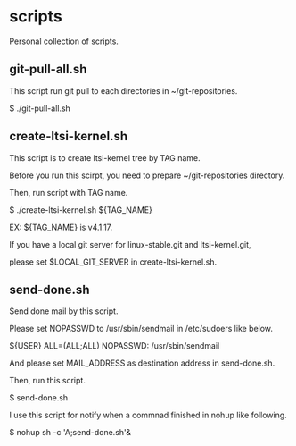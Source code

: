 # scripts
Personal collection of scripts.

git-pull-all.sh
---------------

This script run git pull to each directories in ~/git-repositories.

 $ ./git-pull-all.sh

create-ltsi-kernel.sh
---------------------

This script is to create ltsi-kernel tree by TAG name.

Before you run this scirpt, you need to prepare ~/git-repositories directory.

Then, run script with TAG name.

 $ ./create-ltsi-kernel.sh ${TAG_NAME}

EX: ${TAG_NAME} is v4.1.17.

If you have a local git server for linux-stable.git and ltsi-kernel.git,

please set $LOCAL_GIT_SERVER in create-ltsi-kernel.sh.

send-done.sh
------------

Send done mail by this script.

Please set NOPASSWD to /usr/sbin/sendmail in /etc/sudoers like below.

 ${USER} ALL=(ALL;ALL) NOPASSWD: /usr/sbin/sendmail

And please set MAIL_ADDRESS as destination address in send-done.sh.

Then, run this script.

 $ send-done.sh

I use this script for notify when a commnad finished in nohup like following.

 $ nohup sh -c 'A;send-done.sh'&


